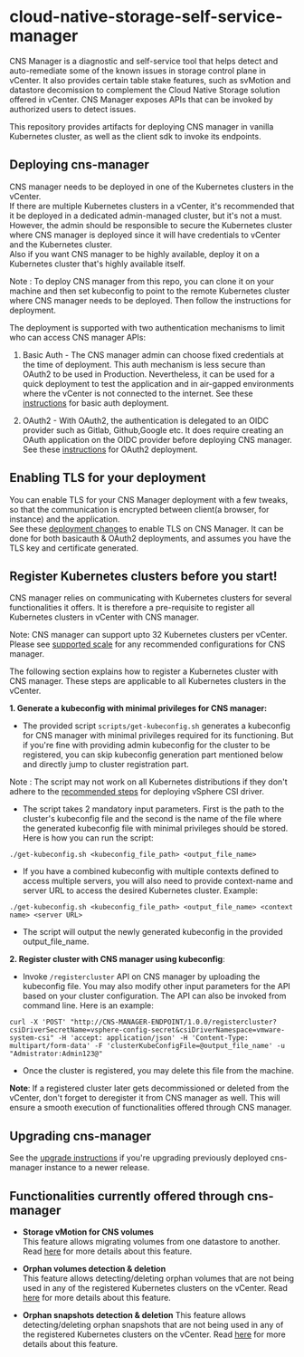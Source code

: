# cloud-native-storage-self-service-manager

CNS Manager is a diagnostic and self-service tool that helps detect and auto-remediate some of the known issues in storage control plane in vCenter. It also provides certain table stake features, such as svMotion and datastore decomission to complement the Cloud Native Storage solution offered in vCenter.
CNS Manager exposes APIs that can be invoked by authorized users to detect issues.  


This repository provides artifacts for deploying CNS manager in vanilla Kubernetes cluster, as well as the client sdk to invoke its endpoints.

## Deploying cns-manager
CNS manager needs to be deployed in one of the Kubernetes clusters in the vCenter.  
If there are multiple Kubernetes clusters in a vCenter, it's recommended that it be deployed in a dedicated admin-managed cluster, but it's not a must. However, the admin should be responsible to secure the Kubernetes cluster where CNS manager is deployed since it will have credentials to vCenter and the Kubernetes cluster.  
Also if you want CNS manager to be highly available, deploy it on a Kubernetes cluster that's highly available itself.

Note : To deploy CNS manager from this repo, you can clone it on your machine and then set kubeconfig to point to the remote Kubernetes cluster where CNS manager needs to be deployed. Then follow the instructions for deployment.

The deployment is supported with two authentication mechanisms to limit who can access CNS manager APIs:
1. Basic Auth - The CNS manager admin can choose fixed credentials at the time of deployment. This auth mechanism is less secure than OAuth2 to be used in Production. Nevertheless, it can be used for a quick deployment to test the application and in air-gapped environments where the vCenter is not connected to the internet.
See these [instructions](docs/book/deployment/basicauth.md) for basic auth deployment.

2. OAuth2 - With OAuth2, the authentication is delegated to an OIDC provider such as Gitlab, Github,Google etc. It does require creating an OAuth application on the OIDC provider before deploying CNS manager.  
See these [instructions](docs/book/deployment/oauth2.md) for OAuth2 deployment.

## Enabling TLS for your deployment
You can enable TLS for your CNS Manager deployment with a few tweaks, so that the communication is encrypted between client(a browser, for instance) and the application.  
See these [deployment changes](docs/book/deployment/tls-enable.md) to enable TLS on CNS Manager. It can be done for both basicauth & OAuth2 deployments, and assumes you have the TLS key and certificate generated.

## Register Kubernetes clusters before you start!
CNS manager relies on communicating with Kubernetes clusters for several functionalities it offers. It is therefore a pre-requisite to register all Kubernetes clusters in vCenter with CNS manager.  

Note: CNS manager can support upto 32 Kubernetes clusters per vCenter. Please see [supported scale](docs/book/supported_scale.md) for any recommended configurations for CNS manager.

The following section explains how to register a Kubernetes cluster with CNS manager. These steps are applicable to all Kubernetes clusters in the vCenter.

**1. Generate a kubeconfig with minimal privileges for CNS manager:**  
* The provided script `scripts/get-kubeconfig.sh` generates a kubeconfig for CNS manager with minimal privileges required for its functioning. But if you're fine with providing admin kubeconfig for the cluster to be registered, you can skip kubeconfig generation part mentioned below and directly jump to cluster registration part.  

Note : The script may not work on all Kubernetes distributions if they don't adhere to the [recommended steps](https://docs.vmware.com/en/VMware-vSphere-Container-Storage-Plug-in/2.0/vmware-vsphere-csp-getting-started/GUID-A1982536-F741-4614-A6F2-ADEE21AA4588.html) for deploying vSphere CSI driver.

* The script takes 2 mandatory input parameters. First is the path to the cluster's kubeconfig file and the second is the name of the file where the generated kubeconfig file with minimal privileges should be stored. Here is how you can run the script:
```
./get-kubeconfig.sh <kubeconfig_file_path> <output_file_name>
```
* If you have a combined kubeconfig with multiple contexts defined to access multiple servers, you will also need to provide context-name and server URL to access the desired Kubernetes cluster.
Example:
```
./get-kubeconfig.sh <kubeconfig_file_path> <output_file_name> <context name> <server URL>
```
* The script will output the newly generated kubeconfig in the provided output_file_name.

**2. Register cluster with CNS manager using kubeconfig**:
* Invoke `/registercluster` API on CNS manager by uploading the kubeconfig file. You may also modify other input parameters for the API based on your cluster configuration.
The API can also be invoked from command line. Here is an example:
```
curl -X 'POST' "http://CNS-MANAGER-ENDPOINT/1.0.0/registercluster?csiDriverSecretName=vsphere-config-secret&csiDriverNamespace=vmware-system-csi" -H 'accept: application/json' -H 'Content-Type: multipart/form-data' -F 'clusterKubeConfigFile=@output_file_name' -u "Admistrator:Admin123@"
```
* Once the cluster is registered, you may delete this file from the machine.

**Note**: If a registered cluster later gets decommissioned or deleted from the vCenter, don't forget to deregister it from CNS manager as well. This will ensure a smooth execution of functionalities offered through CNS manager.

## Upgrading cns-manager
See the [upgrade instructions](docs/book/deployment/upgrade.md) if you're upgrading previously deployed cns-manager instance to a newer release.
## Functionalities currently offered through cns-manager

* **Storage vMotion for CNS volumes**   
This feature allows migrating volumes from one datastore to another. Read [here](docs/book/features/storage_vmotion.md) for more details about this feature.

* **Orphan volumes detection & deletion**  
This feature allows detecting/deleting orphan volumes that are not being used in any of the registered Kubernetes clusters on the vCenter. Read [here](docs/book/features/orphan_volumes.md) for more details about this feature.

* **Orphan snapshots detection & deletion**
This feature allows detecting/deleting orphan snapshots that are not being used in any of the registered Kubernetes clusters on the vCenter. Read [here](docs/book/features/orphan_snapshots.md) for more details about this feature.